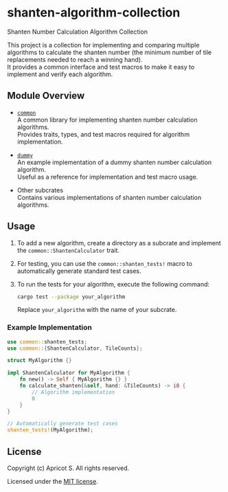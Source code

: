 # shanten-algorithm-collection

Shanten Number Calculation Algorithm Collection

This project is a collection for implementing and comparing multiple algorithms to calculate the shanten number (the minimum number of tile replacements needed to reach a winning hand).  
It provides a common interface and test macros to make it easy to implement and verify each algorithm.

## Module Overview

- [`common`](common)  
  A common library for implementing shanten number calculation algorithms.  
  Provides traits, types, and test macros required for algorithm implementation.

- [`dummy`](dummy)  
  An example implementation of a dummy shanten number calculation algorithm.  
  Useful as a reference for implementation and test macro usage.

- Other subcrates  
  Contains various implementations of shanten number calculation algorithms.

## Usage

1. To add a new algorithm, create a directory as a subcrate and implement the `common::ShantenCalculator` trait.
2. For testing, you can use the `common::shanten_tests!` macro to automatically generate standard test cases.
3. To run the tests for your algorithm, execute the following command:

    ```sh
    cargo test --package your_algorithm
    ```

   Replace `your_algorithm` with the name of your subcrate.

### Example Implementation

```rust
use common::shanten_tests;
use common::{ShantenCalculator, TileCounts};

struct MyAlgorithm {}

impl ShantenCalculator for MyAlgorithm {
    fn new() -> Self { MyAlgorithm {} }
    fn calculate_shanten(&self, hand: &TileCounts) -> i8 {
        // Algorithm implementation
        0
    }
}

// Automatically generate test cases
shanten_tests!(MyAlgorithm);
```

## License

Copyright (c) Apricot S. All rights reserved.

Licensed under the [MIT license](LICENSE).
